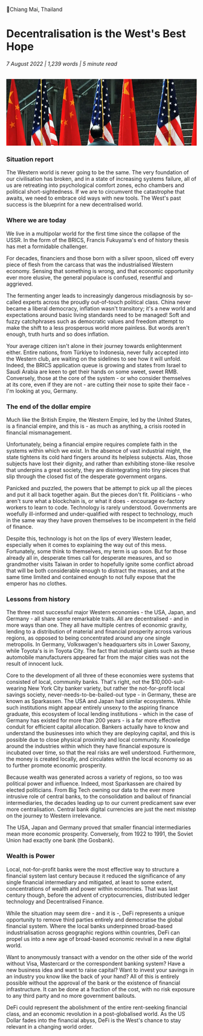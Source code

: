 📍Chiang Mai, Thailand

# Decentralisation is the West's Best Hope

###### 7 August 2022 | 1,239 words | 5 minute read

![China vs USA](/static/defi_001.png)

### Situation report

The Western world is never going to be the same. The very foundation of our civilisation has broken, and in a state of increasing systems failure, all of us are retreating into psychological comfort zones, echo chambers and political short-sightedness. If we are to circumvent the catastrophe that awaits, we need to embrace old ways with new tools. The West's past success is the blueprint for a new decentralised world.

### Where we are today

We live in a multipolar world for the first time since the collapse of the USSR. In the form of the BRICS, Francis Fukuyama's end of history thesis has met a formidable challenger.

For decades, financiers and those born with a silver spoon, sliced off every piece of flesh from the carcass that was the industrialised Western economy. Sensing that something is wrong, and that economic opportunity ever more elusive, the general populace is confused, resentful and aggrieved.

The fermenting anger leads to increasingly dangerous misdiagnosis by so-called experts across the proudly out-of-touch political class. China never became a liberal democracy, inflation wasn't transitory; it's a new world and expectations around basic living standards need to be managed! Soft and fuzzy catchphrases such as democratic values and freedom attempt to make the shift to a less prosperous world more painless. But words aren't enough, truth hurts and so does inflation.

Your average citizen isn't alone in their journey towards enlightenment either. Entire nations, from Türkiye to Indonesia, never fully accepted into the Western club, are waiting on the sidelines to see how it will unfold. Indeed, the BRICS application queue is growing and states from Israel to Saudi Arabia are keen to get their hands on some sweet, sweet RMB. Conversely, those at the core of the system - or who consider themselves at its core, even if they are not - are cutting their nose to spite their face - I'm looking at you, Germany.

### The end of the dollar empire

Much like the British Empire, the Western Empire, led by the United States, is a financial empire, and this is - as much as anything, a crisis rooted in financial mismanagement.

Unfortunately, being a financial empire requires complete faith in the systems within which we exist. In the absence of vast industrial might, the state tightens its cold hard fingers around its helpless subjects. Alas, those subjects have lost their dignity, and rather than exhibiting stone-like resolve that underpins a great society, they are disintegrating into tiny pieces that slip through the closed fist of the desperate government organs.

Panicked and puzzled, the powers that be attempt to pick up all the pieces and put it all back together again. But the pieces don't fit. Politicians - who aren't sure what a blockchain is, or what it does - encourage ex-factory workers to learn to code. Technology is rarely understood. Governments are woefully ill-informed and under-qualified with respect to technology, much in the same way they have proven themselves to be incompetent in the field of finance.

Despite this, technology is hot on the lips of every Western leader, especially when it comes to explaining the way out of this mess. Fortunately, some think to themselves, my term is up soon. But for those already all in, desperate times call for desperate measures, and so grandmother visits Taiwan in order to hopefully ignite some conflict abroad that will be both considerable enough to distract the masses, and at the same time limited and contained enough to not fully expose that the emperor has no clothes.

### Lessons from history

The three most successful major Western economies - the USA, Japan, and Germany - all share some remarkable traits. All are decentralised - and in more ways than one. They all have multiple centres of economic gravity, lending to a distribution of material and financial prosperity across various regions, as opposed to being concentrated around any one single metropolis. In Germany, Volkswagen's headquarters sits in Lower Saxony, while Toyota's is in Toyota City. The fact that industrial giants such as these automobile manufacturers appeared far from the major cities was not the result of innocent luck.

Core to the development of all three of these economies were systems that consisted of local, community banks. That's right, not the $10,000-suit-wearing New York City banker variety, but rather the not-for-profit local savings society, never-needs-to-be-bailed-out type - in Germany, these are known as Sparkassen. The USA and Japan had similar ecosystems. While such institutions might appear entirely unsexy to the aspiring finance graduate, this ecosystem of local lending institutions - which in the case of Germany has existed for more than 200 years - is a far more effective conduit for efficient capital allocation. Bankers actually have to know and understand the businesses into which they are deploying capital, and this is possible due to close physical proximity and local community. Knowledge around the industries within which they have financial exposure is incubated over time, so that the real risks are well understood. Furthermore, the money is created locally, and circulates within the local economy so as to further promote economic prosperity.

Because wealth was generated across a variety of regions, so too was political power and influence. Indeed, most Sparkassen are chaired by elected politicians. From Big Tech owning our data to the ever more intrusive role of central banks, to the consolidation and bailout of financial intermediaries, the decades leading up to our current predicament saw ever more centralisation. Central bank digital currencies are just the next misstep on the journey to Western irrelevance.

The USA, Japan and Germany proved that smaller financial intermediaries mean more economic prosperity. Conversely, from 1922 to 1991, the Soviet Union had exactly one bank (the Gosbank).

### Wealth is Power

Local, not-for-profit banks were the most effective way to structure a financial system last century because it reduced the significance of any single financial intermediary and mitigated, at least to some extent, concentrations of wealth and power within economies. That was last century though, before the advent of cryptocurrencies, distributed ledger technology and Decentralised Finance.

While the situation may seem dire - and it is -, DeFi represents a unique opportunity to remove third parties entirely and democratise the global financial system. Where the local banks underpinned broad-based industrialisation across geographic regions within countries, DeFi can propel us into a new age of broad-based economic revival in a new digital world.

Want to anonymously transact with a vendor on the other side of the world without Visa, Mastercard or the correspondent banking system? Have a new business idea and want to raise capital? Want to invest your savings in an industry you know like the back of your hand? All of this is entirely possible without the approval of the bank or the existence of financial infrastructure. It can be done at a fraction of the cost, with no risk exposure to any third party and no more government bailouts.

DeFi could represent the abolishment of the entire rent-seeking financial class, and an economic revolution in a post-globalised world. As the US Dollar fades into the financial abyss, DeFi is the West's chance to stay relevant in a changing world order.
